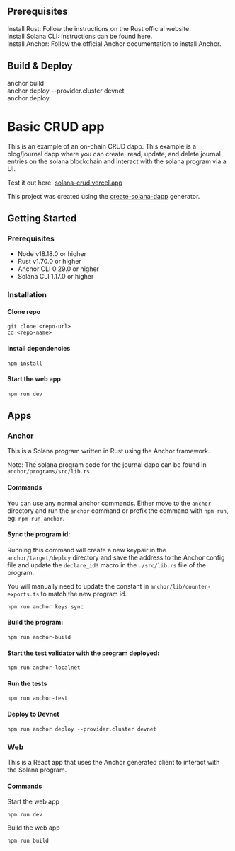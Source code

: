 ## Prerequisites  
Install Rust: Follow the instructions on the Rust official website.<br /> 
Install Solana CLI: Instructions can be found here.<br /> 
Install Anchor: Follow the official Anchor documentation to install Anchor.
<br /> 

## Build & Deploy
anchor build<br /> 
anchor deploy --provider.cluster devnet<br /> 
anchor deploy<br /> 

# Basic CRUD app 
This is an example of an on-chain CRUD dapp. This example is a blog/journal dapp where you can create, read, update, and delete journal entries on the solana blockchain and interact with the solana program via a UI. 

Test it out here: [solana-crud.vercel.app](solana-crud.vercel.app)

This project was created using the [create-solana-dapp](https://github.com/solana-developers/create-solana-dapp) generator.

## Getting Started

### Prerequisites

- Node v18.18.0 or higher
- Rust v1.70.0 or higher
- Anchor CLI 0.29.0 or higher
- Solana CLI 1.17.0 or higher

### Installation

#### Clone repo

```shell
git clone <repo-url>
cd <repo-name>
```

#### Install dependencies

```shell
npm install
```

#### Start the web app

```
npm run dev
```

## Apps

### Anchor

This is a Solana program written in Rust using the Anchor framework.

Note: The solana program code for the journal dapp can be found in `anchor/programs/src/lib.rs`

#### Commands

You can use any normal anchor commands. Either move to the `anchor` directory and run the `anchor` command or prefix the command with `npm run`, eg: `npm run anchor`.

#### Sync the program id:

Running this command will create a new keypair in the `anchor/target/deploy` directory and save the address to the Anchor config file and update the `declare_id!` macro in the `./src/lib.rs` file of the program.

You will manually need to update the constant in `anchor/lib/counter-exports.ts` to match the new program id.

```shell
npm run anchor keys sync
```

#### Build the program:

```shell
npm run anchor-build
```

#### Start the test validator with the program deployed:

```shell
npm run anchor-localnet
```

#### Run the tests

```shell
npm run anchor-test
```

#### Deploy to Devnet

```shell
npm run anchor deploy --provider.cluster devnet
```

### Web

This is a React app that uses the Anchor generated client to interact with the Solana program.

#### Commands

Start the web app

```shell
npm run dev
```

Build the web app

```shell
npm run build
```
